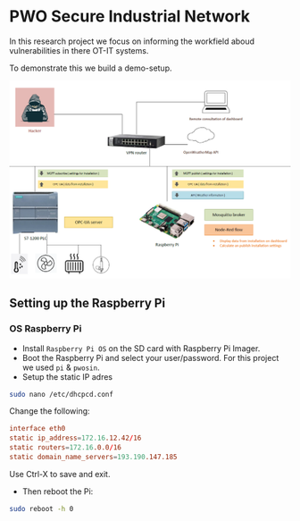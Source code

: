 # PWO Secure Industrial Network

In this research project we focus on informing the workfield aboud vulnerabilities in there OT-IT systems.

To demonstrate this we build a demo-setup.

![images](./images/image1.png)

## Setting up the Raspberry Pi

### OS Raspberry Pi

- Install `Raspberry Pi OS` on the SD card with Raspberry Pi Imager.
- Boot the Raspberry Pi and select your user/password. For this project we used `pi` & `pwosin`.
- Setup the static IP adres
```bash
sudo nano /etc/dhcpcd.conf
```
Change the following:
```conf
interface eth0
static ip_address=172.16.12.42/16
static routers=172.16.0.0/16
static domain_name_servers=193.190.147.185
```
Use Ctrl-X to save and exit.

- Then reboot the Pi:
```bash
sudo reboot -h 0
```
